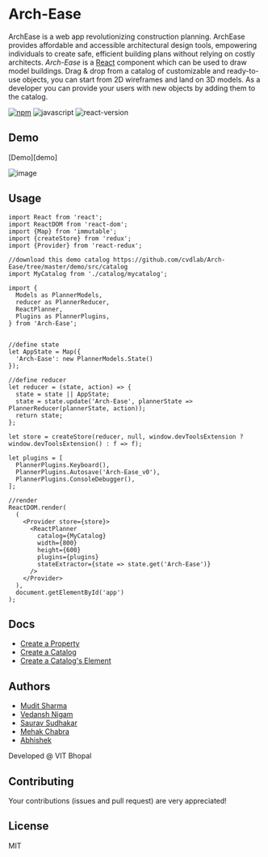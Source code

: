 # Arch-Ease
ArchEase is a web app revolutionizing construction planning. ArchEase provides affordable and accessible architectural design tools, empowering individuals to create safe, efficient building plans without relying on costly architects.
*Arch-Ease* is a [React][react] component which can be used to draw model buildings. Drag & drop from a catalog of customizable and ready-to-use objects, you can start from 2D wireframes and land on 3D models. As a developer you can provide your users with new objects by adding them to the catalog.

[![npm][npm_label]][npm_link]
![javascript][js]
![react-version][react_version]

## Demo

[Demo][demo]

![image](https://github.com/Arch-Ease/web/assets/72194471/2c1491b0-3e3a-493f-bed4-2f542b46800e)


## Usage

``` es6
import React from 'react';
import ReactDOM from 'react-dom';
import {Map} from 'immutable';
import {createStore} from 'redux';
import {Provider} from 'react-redux';

//download this demo catalog https://github.com/cvdlab/Arch-Ease/tree/master/demo/src/catalog
import MyCatalog from './catalog/mycatalog';

import {
  Models as PlannerModels,
  reducer as PlannerReducer,
  ReactPlanner,
  Plugins as PlannerPlugins,
} from 'Arch-Ease';


//define state
let AppState = Map({
  'Arch-Ease': new PlannerModels.State()
});

//define reducer
let reducer = (state, action) => {
  state = state || AppState;
  state = state.update('Arch-Ease', plannerState => PlannerReducer(plannerState, action));
  return state;
};

let store = createStore(reducer, null, window.devToolsExtension ? window.devToolsExtension() : f => f);

let plugins = [
  PlannerPlugins.Keyboard(),
  PlannerPlugins.Autosave('Arch-Ease_v0'),
  PlannerPlugins.ConsoleDebugger(),
];

//render
ReactDOM.render(
  (
    <Provider store={store}>
      <ReactPlanner
        catalog={MyCatalog}
        width={800}
        height={600}
        plugins={plugins}
        stateExtractor={state => state.get('Arch-Ease')}
      />
    </Provider>
  ),
  document.getElementById('app')
);

```

## Docs

- [Create a Property](docs/HOW_TO_CREATE_A_PROPERTY.md)
- [Create a Catalog](docs/HOW_TO_CREATE_A_CATALOG.md)
- [Create a Catalog's Element](docs/HOW_TO_CREATE_AN_ELEMENT.md)

## Authors

- [Mudit Sharma](https://github.com/chrvadala)
- [Vedansh Nigam](https://github.com/vednig)
- [Saurav Sudhakar](https://github.com/GeekNinja24)
- [Mehak Chabra](https://github.com/mehakchabra)
- [Abhishek]()

Developed @ VIT Bhopal

## Contributing

Your contributions (issues and pull request) are very appreciated!

## License

MIT

[react]: https://facebook.github.io/react/
[npm_label]: https://img.shields.io/npm/v/Arch-Ease.svg?maxAge=2592000?style=plastic
[npm_link]: https://www.npmjs.com/package/Arch-Ease
[js]: https://img.shields.io/badge/javascript-ES6-fbde34.svg
[react_version]: https://img.shields.io/badge/react%20version-16.0.0%20or%20later-61dafb.svg
[preview_image]: https://raw.githubusercontent.com/cvdlab/Arch-Ease/master/preview.png
"# web" 
